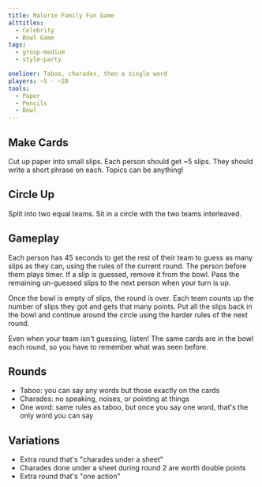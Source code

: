 ```yaml
---
title: Malorie Family Fun Game
alttitles:
  - Celebrity
  - Bowl Game
tags:
  - group-medium
  - style-party

oneliner: Taboo, charades, then a single word
players: ~5 - ~20
tools:
  - Paper
  - Pencils
  - Bowl
---
```

## Make Cards
Cut up paper into small slips. Each person should get ~5 slips. They should write a short phrase on each. Topics can be anything!

## Circle Up
Split into two equal teams. Sit in a circle with the two teams interleaved.

## Gameplay
Each person has 45 seconds to get the rest of their team to guess as many slips as they can, using the rules of the current round. The person before them plays timer. If a slip is guessed, remove it from the bowl. Pass the remaining un-guessed slips to the next person when your turn is up.

Once the bowl is empty of slips, the round is over. Each team counts up the number of slips they got and gets that many points. Put all the slips back in the bowl and continue around the circle using the harder rules of the next round.

Even when your team isn't guessing, listen! The same cards are in the bowl each round, so you have to remember what was seen before.

## Rounds
* Taboo: you can say any words but those exactly on the cards
* Charades: no speaking, noises, or pointing at things
* One word: same rules as taboo, but once you say one word, that's the only word you can say

## Variations
* Extra round that's "charades under a sheet"
* Charades done under a sheet during round 2 are worth double points
* Extra round that's "one action"
